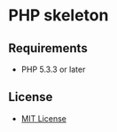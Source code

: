 PHP skeleton
============

Requirements
------------

- PHP 5.3.3 or later

License
-------

- [MIT License](http://www.opensource.org/licenses/mit-license.php)
